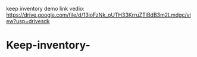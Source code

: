 keep inventory demo link vedio: https://drive.google.com/file/d/13ioFzNk_oUTH33KrruZTlBdB3m2Lmdgc/view?usp=drivesdk
# Keep-inventory-
